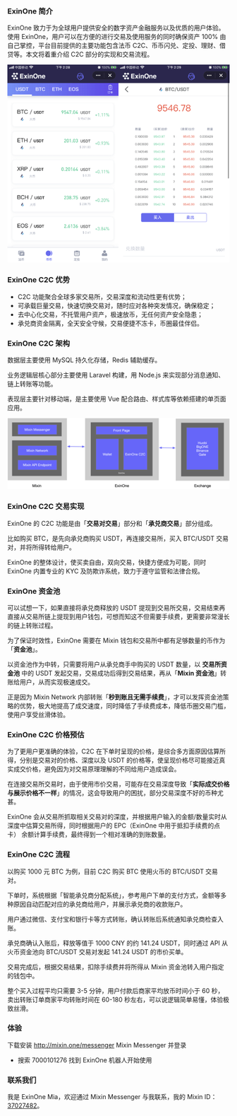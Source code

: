 ### ExinOne 简介

ExinOne 致力于为全球用户提供安全的数字资产金融服务以及优质的用户体验。使用 ExinOne，用户可以在方便的进行交易及使用服务的同时确保资产 100% 由自己掌控，平台目前提供的主要功能包含法币 C2C、币币闪兑、定投、理财、借贷等。本文将着重介绍 C2C 部分的实现和交易流程。

![](./exin-c2c-screenshot.png)

### ExinOne C2C 优势
- C2C 功能聚合全球多家交易所，交易深度和流动性更有优势；
- 可承载巨量交易，快速切换交易对，随时应对各种突发情况，确保稳定；
- 去中心化交易，不托管用户资产，极速放币，无任何资产安全隐患；
- 承兑商资金隔离，全天安全守候，交易便捷不冻卡，币圈最佳伴侣。

### ExinOne C2C 架构
数据层主要使用 MySQL 持久化存储，Redis 辅助缓存。

业务逻辑层核心部分主要使用 Laravel 构建，用 Node.js 来实现部分消息通知、链上转账等功能。

表现层主要针对移动端，是主要使用 Vue 配合路由、样式库等依赖搭建的单页面应用。

![](./exin-c2c-structure.png)

### ExinOne C2C 交易实现

ExinOne 的 C2C 功能是由「**交易对交易**」部分和「**承兑商交易**」部分组成。

比如购买 BTC，是先向承兑商购买 USDT，再连接交易所，买入 BTC/USDT 交易对，并将所得转给用户。

ExinOne 的整体设计，使买卖自由，双向交易，快捷方便成为可能，同时 ExinOne 内置专业的 KYC 及防欺诈系统，致力于遵守监管和法律合规。

### ExinOne 资金池

可以试想一下，如果直接将承兑商释放的 USDT 提现到交易所交易，交易结束再直接从交易所链上提现到用户钱包，可想而知这不但需要手续费，更需要非常漫长的链上转账过程。

为了保证时效性，ExinOne 需要在 Mixin 钱包和交易所中都有足够数量的币作为「**资金池**」。

以资金池作为中转，只需要将用户从承兑商手中购买的 USDT 数量，以 **交易所资金池** 中的 USDT 发起交易，交易成功后得到交易结果，再从「**Mixin 资金池**」转账给用户，从而实现极速成交。

正是因为 Mixin Network 内部转账「**秒到账且无需手续费**」，才可以发挥资金池策略的优势，极大地提高了成交速度，同时降低了手续费成本，降低币圈交易门槛，使用户享受丝滑体验。

### ExinOne C2C 价格预估

为了更用户更准确的体验，C2C 在下单时呈现的价格，是综合多方面原因估算所得，分别是交易对的价格、深度以及 USDT 的价格等，使呈现价格尽可能接近真实成交价格，避免因为对交易原理理解的不同给用户造成误会。

在连接交易所交易时，由于使用市价交易，可能存在交易深度导致「**实际成交价格与展示价格不一样**」的情况，这会导致用户的困扰，部分交易深度不好的币种尤甚。

ExinOne 会从交易所抓取相关交易对的深度，并根据用户输入的金额/数量实时从深度中估算交易所得，同时根据用户的 EPC（ExinOne 中用于抵扣手续费的点卡） 余额计算手续费，最终得到一个相对准确的到账数量。

### ExinOne C2C 流程

以购买 1000 元 BTC 为例，目前 C2C 购买 BTC 使用火币的 BTC/USDT 交易对。

下单时，系统根据「智能承兑商分配系统」，参考用户下单的支付方式，金额等多种原因自动匹配对应的承兑商给用户，并展示承兑商的收款账户。

用户通过微信、支付宝和银行卡等方式转账，确认转账后系统通知承兑商检查入账。

承兑商确认入账后，释放等值于 1000 CNY 的约 141.24 USDT，同时通过 API 从火币资金池向 BTC/USDT 交易对发起 141.24 USDT 的市价买单。

交易完成后，根据交易结果，扣除手续费并将所得从 Mixin 资金池转入用户指定的钱包中。

整个买入过程平均只需要 3-5 分钟，用户付款后商家平均放币时间小于 60 秒，卖出转账订单商家平均转账时间在 60-180 秒左右，可以说逻辑简单易懂，体验极致丝滑。

### 体验
下载安装 http://mixin.one/messenger Mixin Messenger 并登录
- 搜索 7000101276 找到 ExinOne 机器人开始使用

### 联系我们
我是 ExinOne Mia，欢迎通过 Mixin Messenger 与我联系，我的 Mixin ID：[37027482](https://mixin.one/codes/4785d612-8262-41ef-9ec2-e2318a2b3f3e)。

